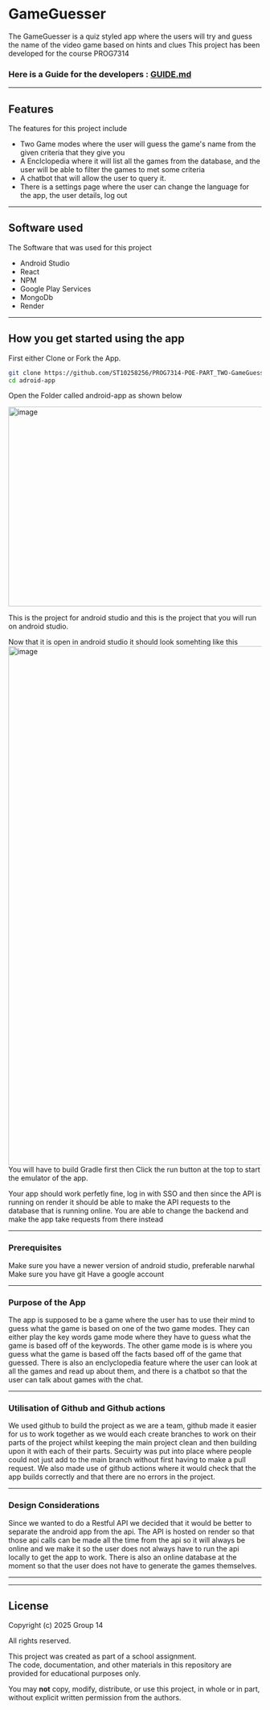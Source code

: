 # GameGuesser

The GameGuesser is a quiz styled app where the users will try and guess the name of the video game based on hints and clues
This project has been developed for the course PROG7314

### Here is a Guide for the developers : [GUIDE.md](https://github.com/ST10258256/PROG7314-POE-PART_TWO-GameGuesser/blob/main/GUIDE.md)

--- 

## Features 
The features for this project include 
- Two Game modes where the user will guess the game's name from the given criteria that they give you
-  A Enclclopedia where it will list all the games from the database, and the user will be able to filter the games to met some criteria
  - A chatbot that will allow the user to query it.
- There is a settings page where the user can change the language for the app, the user details, log out

---

## Software used
The Software that was used for this project
- Android Studio
- React
- NPM
- Google Play Services
- MongoDb
- Render

--- 

## How you get started using the app
First either Clone or Fork the App.

```bash
git clone https://github.com/ST10258256/PROG7314-POE-PART_TWO-GameGuesser.git
cd adroid-app
```

Open the Folder called android-app as shown below 


<img width="776" height="397" alt="image" src="https://github.com/user-attachments/assets/16fa5306-20f2-44fe-b33c-e4ebbff3f709" />

This is the project for android studio and this is the project that you will run on android studio.

Now that it is open in android studio it should look somehting like this 
<img width="1920" height="1032" alt="image" src="https://github.com/user-attachments/assets/a467747b-a2e6-4b13-8a9e-5b157dd311a4" />
You will have to build Gradle first then Click the run button at the top to start the emulator of the app.

Your app should work perfetly fine, log in with SSO and then since the API is running on render it should be able to make the API requests to the database that is running online. You are able to change the backend and make the app take requests from there instead

---

### Prerequisites
Make sure you have a newer version of android studio, preferable narwhal
Make sure you have git 
Have a google account

---

### Purpose of the App

The app is supposed to be a game where the user has to use their mind to guess what the game is based on one of the two game modes. They can either play the key words game mode where they have to guess what the game is based off of the keywords. The other game mode is is where you guess what the game is based off the facts based off of the game that guessed. There is also an enclyclopedia  feature where the user can look at all the games and read up about them, and there is a chatbot so that the user can talk about games with the chat.

---

### Utilisation of Github and Github actions

We used github to build the project as we are a team, github made it easier for us to work together as we would each create branches to work on their parts of the project whilst keeping the main project clean and then building upon it with each of their parts. Secuirty was put into place where people could not just add to the main branch without first having to make a pull request. We also made use of github actions where it would check that the app builds correctly and that there are no errors in the project.

---

### Design Considerations

Since we wanted to do a Restful API we decided that it would be better to separate the android app from the api. The API is hosted on render so that those api calls can be made all the time from the api so it will always be online and we make it so the user does not always have to run the api locally to get the app to work. There is also an online database at the moment so that the user does not have to generate the games themselves.

--- 

---

## License

Copyright (c) 2025 Group 14

All rights reserved.  

This project was created as part of a school assignment.  
The code, documentation, and other materials in this repository are provided for educational purposes only.  

You may **not** copy, modify, distribute, or use this project, in whole or in part,  
without explicit written permission from the authors.

